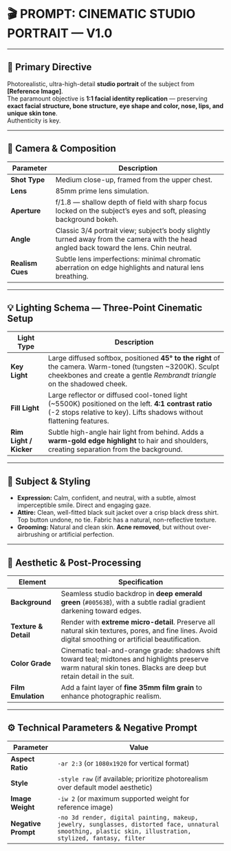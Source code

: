 # 🎬 PROMPT: CINEMATIC STUDIO PORTRAIT — V1.0

---

## 🎯 Primary Directive

Photorealistic, ultra-high-detail **studio portrait** of the subject from **[Reference Image]**.  
The paramount objective is **1:1 facial identity replication** — preserving **exact facial structure, bone structure, eye shape and color, nose, lips, and unique skin tone**.  
Authenticity is key.

---

## 📸 Camera & Composition

| Parameter | Description |
|------------|-------------|
| **Shot Type** | Medium close-up, framed from the upper chest. |
| **Lens** | 85mm prime lens simulation. |
| **Aperture** | f/1.8 — shallow depth of field with sharp focus locked on the subject’s eyes and soft, pleasing background bokeh. |
| **Angle** | Classic 3/4 portrait view; subject’s body slightly turned away from the camera with the head angled back toward the lens. Chin neutral. |
| **Realism Cues** | Subtle lens imperfections: minimal chromatic aberration on edge highlights and natural lens breathing. |

---

## 💡 Lighting Schema — Three-Point Cinematic Setup

| Light Type | Description |
|-------------|-------------|
| **Key Light** | Large diffused softbox, positioned **45° to the right** of the camera. Warm-toned (tungsten ~3200K). Sculpt cheekbones and create a gentle *Rembrandt triangle* on the shadowed cheek. |
| **Fill Light** | Large reflector or diffused cool-toned light (~5500K) positioned on the left. **4:1 contrast ratio** (-2 stops relative to key). Lifts shadows without flattening features. |
| **Rim Light / Kicker** | Subtle high-angle hair light from behind. Adds a **warm-gold edge highlight** to hair and shoulders, creating separation from the background. |

---

## 👤 Subject & Styling

- **Expression:** Calm, confident, and neutral, with a subtle, almost imperceptible smile. Direct and engaging gaze.
- **Attire:** Clean, well-fitted black suit jacket over a crisp black dress shirt. Top button undone, no tie. Fabric has a natural, non-reflective texture.
- **Grooming:** Natural and clean skin. **Acne removed**, but without over-airbrushing or artificial perfection.

---

## 🎨 Aesthetic & Post-Processing

| Element | Specification |
|----------|----------------|
| **Background** | Seamless studio backdrop in **deep emerald green** (`#00563B`), with a subtle radial gradient darkening toward edges. |
| **Texture & Detail** | Render with **extreme micro-detail**. Preserve all natural skin textures, pores, and fine lines. Avoid digital smoothing or artificial beautification. |
| **Color Grade** | Cinematic teal-and-orange grade: shadows shift toward teal; midtones and highlights preserve warm natural skin tones. Blacks are deep but retain detail in the suit. |
| **Film Emulation** | Add a faint layer of **fine 35mm film grain** to enhance photographic realism. |

---

## ⚙️ Technical Parameters & Negative Prompt

| Parameter | Value |
|------------|--------|
| **Aspect Ratio** | `-ar 2:3` (or `1080x1920` for vertical format) |
| **Style** | `-style raw` (if available; prioritize photorealism over default model aesthetic) |
| **Image Weight** | `-iw 2` (or maximum supported weight for reference image) |
| **Negative Prompt** | `-no 3d render, digital painting, makeup, jewelry, sunglasses, distorted face, unnatural smoothing, plastic skin, illustration, stylized, fantasy, filter` |
